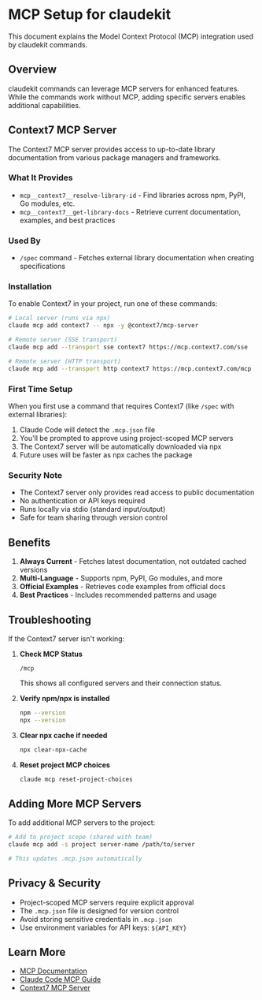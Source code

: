 # MCP Setup for claudekit

This document explains the Model Context Protocol (MCP) integration used by claudekit commands.

## Overview

claudekit commands can leverage MCP servers for enhanced features. While the commands work without MCP, adding specific servers enables additional capabilities.

## Context7 MCP Server

The Context7 MCP server provides access to up-to-date library documentation from various package managers and frameworks.

### What It Provides

- `mcp__context7__resolve-library-id` - Find libraries across npm, PyPI, Go modules, etc.
- `mcp__context7__get-library-docs` - Retrieve current documentation, examples, and best practices

### Used By

- `/spec` command - Fetches external library documentation when creating specifications

### Installation

To enable Context7 in your project, run one of these commands:

```bash
# Local server (runs via npx)
claude mcp add context7 -- npx -y @context7/mcp-server

# Remote server (SSE transport)
claude mcp add --transport sse context7 https://mcp.context7.com/sse

# Remote server (HTTP transport)
claude mcp add --transport http context7 https://mcp.context7.com/mcp
```

### First Time Setup

When you first use a command that requires Context7 (like `/spec` with external libraries):

1. Claude Code will detect the `.mcp.json` file
2. You'll be prompted to approve using project-scoped MCP servers
3. The Context7 server will be automatically downloaded via npx
4. Future uses will be faster as npx caches the package

### Security Note

- The Context7 server only provides read access to public documentation
- No authentication or API keys required
- Runs locally via stdio (standard input/output)
- Safe for team sharing through version control

## Benefits

1. **Always Current** - Fetches latest documentation, not outdated cached versions
2. **Multi-Language** - Supports npm, PyPI, Go modules, and more
3. **Official Examples** - Retrieves code examples from official docs
4. **Best Practices** - Includes recommended patterns and usage

## Troubleshooting

If the Context7 server isn't working:

1. **Check MCP Status**
   ```
   /mcp
   ```
   This shows all configured servers and their connection status.

2. **Verify npm/npx is installed**
   ```bash
   npm --version
   npx --version
   ```

3. **Clear npx cache if needed**
   ```bash
   npx clear-npx-cache
   ```

4. **Reset project MCP choices**
   ```bash
   claude mcp reset-project-choices
   ```

## Adding More MCP Servers

To add additional MCP servers to the project:

```bash
# Add to project scope (shared with team)
claude mcp add -s project server-name /path/to/server

# This updates .mcp.json automatically
```

## Privacy & Security

- Project-scoped MCP servers require explicit approval
- The `.mcp.json` file is designed for version control
- Avoid storing sensitive credentials in `.mcp.json`
- Use environment variables for API keys: `${API_KEY}`

## Learn More

- [MCP Documentation](https://modelcontextprotocol.io)
- [Claude Code MCP Guide](https://docs.anthropic.com/en/docs/claude-code/mcp)
- [Context7 MCP Server](https://www.npmjs.com/package/@context7/mcp-server)